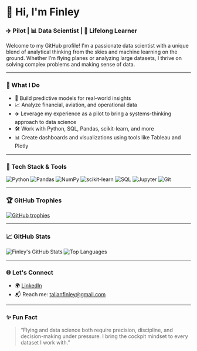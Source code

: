 # 👋 Hi, I'm Finley

### ✈️ Pilot | 📊 Data Scientist | 🧠 Lifelong Learner

Welcome to my GitHub profile! I'm a passionate data scientist with a unique blend of analytical thinking from the skies and machine learning on the ground. Whether I’m flying planes or analyzing large datasets, I thrive on solving complex problems and making sense of data.

---

### 💼 What I Do

- 🔬 Build predictive models for real-world insights
- 📈 Analyze financial, aviation, and operational data
- ✈️ Leverage my experience as a pilot to bring a systems-thinking approach to data science
- 🛠️ Work with Python, SQL, Pandas, scikit-learn, and more
- 📊 Create dashboards and visualizations using tools like Tableau and Plotly

---

### 🧰 Tech Stack & Tools

![Python](https://img.shields.io/badge/-Python-3776AB?style=flat&logo=python&logoColor=white)
![Pandas](https://img.shields.io/badge/-Pandas-150458?style=flat&logo=pandas)
![NumPy](https://img.shields.io/badge/-NumPy-013243?style=flat&logo=numpy)
![scikit-learn](https://img.shields.io/badge/-Scikit--Learn-F7931E?style=flat&logo=scikit-learn&logoColor=white)
![SQL](https://img.shields.io/badge/-SQL-4479A1?style=flat&logo=postgresql&logoColor=white)
![Jupyter](https://img.shields.io/badge/-Jupyter-F37626?style=flat&logo=jupyter&logoColor=white)
![Git](https://img.shields.io/badge/-Git-F05032?style=flat&logo=git&logoColor=white)

---

### 🏆 GitHub Trophies

[![GitHub trophies](https://github-profile-trophy.vercel.app/?username=finleytaly2A&theme=radical&column=7&margin-w=10)](https://github.com/ryo-ma/github-profile-trophy)

---


### 📈 GitHub Stats

![Finley's GitHub Stats](https://github-readme-stats.vercel.app/api?username=finleytaly2A&show_icons=true&theme=radical)
![Top Languages](https://github-readme-stats.vercel.app/api/top-langs/?username=finleytaly2A&layout=compact&theme=radical)

---

### 🌐 Let's Connect

- 🌍 [LinkedIn](https://www.linkedin.com/in/finley-talian-70b52a1b0/) 
- 📬 Reach me: [talianfinley@gmail.com](mailto:talianfinley@gmail.com)

---

### ✨ Fun Fact

> “Flying and data science both require precision, discipline, and decision-making under pressure. I bring the cockpit mindset to every dataset I work with.”


